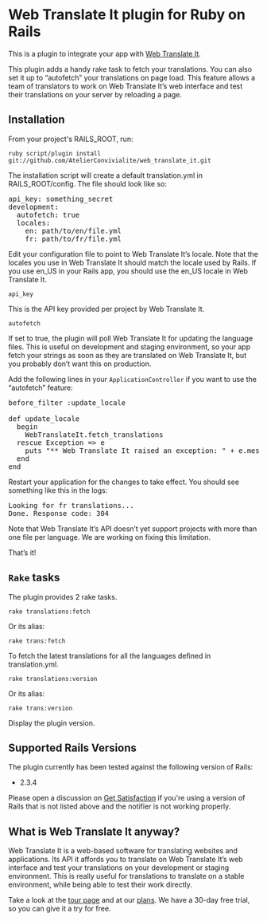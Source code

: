 Web Translate It plugin for Ruby on Rails
=========================================

This is a plugin to integrate your app with [Web Translate It](https://webtranslateit.com).

This plugin adds a handy rake task to fetch your translations. You can also set it up to “autofetch” your translations on page load. This feature allows a team of translators to work on Web Translate It’s web interface and test their translations on your server by reloading a page.

Installation
------------

From your project's RAILS_ROOT, run:

    ruby script/plugin install git://github.com/AtelierConvivialite/web_translate_it.git

The installation script will create a default translation.yml in RAILS_ROOT/config. The file should look like so:

<pre>api_key: something_secret
development:
  autofetch: true
  locales:
    en: path/to/en/file.yml
    fr: path/to/fr/file.yml</pre>
      
Edit your configuration file to point to Web Translate It’s locale. Note that the locales you use in Web Translate It should match the locale used by Rails. If you use en_US in your Rails app, you should use the en_US locale in Web Translate It.

    api_key
  
This is the API key provided per project by Web Translate It.

    autofetch
  
If set to true, the plugin will poll Web Translate It for updating the language files. This is useful on development and staging environment, so your app fetch your strings as soon as they are translated on Web Translate It, but you probably don’t want this on production.

Add the following lines in your `ApplicationController` if you want to use the “autofetch” feature:

<pre>before_filter :update_locale

def update_locale
  begin
    WebTranslateIt.fetch_translations
  rescue Exception => e
    puts "** Web Translate It raised an exception: " + e.message
  end
end</pre>

Restart your application for the changes to take effect. You should see something like this in the logs:

<pre>Looking for fr translations...
Done. Response code: 304</pre>

Note that Web Translate It’s API doesn’t yet support projects with more than one file per language. We are working on fixing this limitation. 

That’s it!


`Rake` tasks
------------

The plugin provides 2 rake tasks.

    rake translations:fetch
  
Or its alias:

    rake trans:fetch
  
To fetch the latest translations for all the languages defined in translation.yml.
  
    rake translations:version
  
Or its alias:

    rake trans:version
  
Display the plugin version.

Supported Rails Versions
------------------------

The plugin currently has been tested against the following version of Rails:

* 2.3.4

Please open a discussion on [Get Satisfaction](http://getsatisfaction.com/atelier_convivialite/products/atelier_convivialite_web_translate_it) if you're using a version of Rails that is not listed above and the notifier is not working properly.

What is Web Translate It anyway?
--------------------------------

Web Translate It is a web-based software for translating websites and applications. Its API it affords you to translate on Web Translate It’s web interface and test your translations on your development or staging environment. This is really useful for translations to translate on a stable environment, while being able to test their work directly.

Take a look at the [tour page](https://webtranslateit.com/tour) and at our [plans](https://webtranslateit.com/plans). We have a 30-day free trial, so you can give it a try for free.

